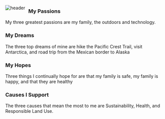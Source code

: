 <img src="/media/title.gif"
     alt="header"
     style="float: left; margin-right: 10px;" />

### My Passions
My three greatest passions are my family, the outdoors and technology.

### My Dreams
The three top dreams of mine are hike the Pacific Crest Trail, visit Antarctica, and road trip from the Mexican border to Alaska

### My Hopes
Three things I continually hope for are that my family is safe, my family is happy, and that they are healthy

### Causes I Support
The three causes that mean the most to me are Sustainability, Health, and Responsible Land Use.